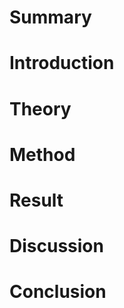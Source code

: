 # Summary




# Introduction




# Theory






# Method






# Result






# Discussion




# Conclusion

